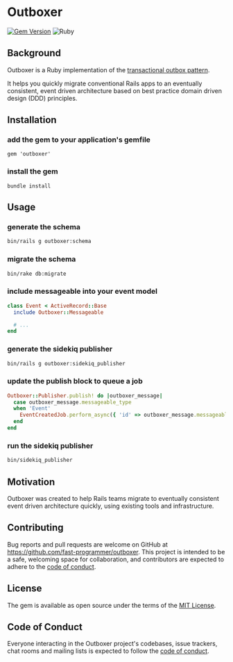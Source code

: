 # Outboxer

[![Gem Version](https://badge.fury.io/rb/outboxer.svg)](https://badge.fury.io/rb/outboxer)
![Ruby](https://github.com/fast-programmer/outboxer/actions/workflows/master.yml/badge.svg)

## Background

Outboxer is a Ruby implementation of the [transactional outbox pattern](https://microservices.io/patterns/data/transactional-outbox.html).

It helps you quickly migrate conventional Rails apps to an eventually consistent, event driven architecture based on best practice domain driven design (DDD) principles.

## Installation

### add the gem to your application's gemfile

```
gem 'outboxer'
```

### install the gem

```
bundle install
```

## Usage

### generate the schema

```bash
bin/rails g outboxer:schema
```

### migrate the schema

```bash
bin/rake db:migrate
```

### include messageable into your event model

```ruby
class Event < ActiveRecord::Base
  include Outboxer::Messageable

  # ...
end
```

### generate the sidekiq publisher

```bash
bin/rails g outboxer:sidekiq_publisher
```

### update the publish block to queue a job

```ruby
Outboxer::Publisher.publish! do |outboxer_message|
  case outboxer_message.messageable_type
  when 'Event'
    EventCreatedJob.perform_async({ 'id' => outboxer_message.messageable_id })
  end
end
```

### run the sidekiq publisher

```bash
bin/sidekiq_publisher
```

## Motivation

Outboxer was created to help Rails teams migrate to eventually consistent event driven architecture quickly, using existing tools and infrastructure.

## Contributing

Bug reports and pull requests are welcome on GitHub at https://github.com/fast-programmer/outboxer. This project is intended to be a safe, welcoming space for collaboration, and contributors are expected to adhere to the [code of conduct](https://github.com/fast-programmer/outboxer/blob/main/CODE_OF_CONDUCT.md).

## License

The gem is available as open source under the terms of the [MIT License](https://opensource.org/licenses/MIT).

## Code of Conduct

Everyone interacting in the Outboxer project's codebases, issue trackers, chat rooms and mailing lists is expected to follow the [code of conduct](https://github.com/fast-programmer/outboxer/blob/main/CODE_OF_CONDUCT.md).
